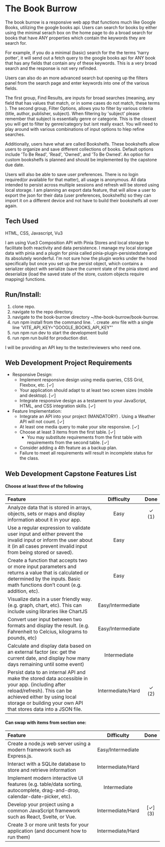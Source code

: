 # The Book Burrow

The book burrow is a responsive web app that functions much like Google Books, utilizing the google books api.  Users can search for books by either
using the minimal serach box on the home page to do a broad search for books that have ANY properties which contain the keywords they are search for.

For example, if you do a minimal (basic) search for the the terms 'harry potter', it will send out a fetch query to the google books api for ANY book
that has any fields that contain any of these keywords.  This is a very broad search and the response is not very refinded.

Users can also do an more advanced search but opening up the filters panel from the search page and enter keywords into one of the various fields.

The first group, Find Results, are inputs for broad searches (meaning, any field that has values that match, or in some cases do not match, these terms ).
The second group, Filter Options, allows you to filter by various criteria (title, author, publisher, subject).  When filtering by 'subject' please remember
that subject is essentially genre or categorie.  This is the closest you will get to filter by genre/category but isnt really exact. You will need to play around
with various combinations of input options to hlep refine searches.

Additionally, users have what are called Bookshelfs.  These bookshelfs allow users to organize and save different collections of books.  Default options include 'To Be Read', 'Read', 'Owned', and 'To Be Owned'.  An option for custom bookshelfs is planned and should be implemented by the capstone due date.

Users will also be able to save user preferences. There is no login required(or available for that matter), all usage is anonymous. All data intended to persist across multiple sessions
and refresh will be stored using local storage. I am planning an export data feature, that will allow a user to export the json for their data (user preferences, bookshelfs) so they can import
it on a different device and not have to build their bookshelfs all over again.

## Tech Used

HTML, CSS, Javascript, Vu3

I am using Vue3 Composition API with Pinia Stores and local storage to facilitate both reactivity and data persistence.  I manage my local storage data with pinia and a plugin for pinia called
pinia-plugin-persistedstate and its absolutely wonderful. I'm not sure how the plugin works under the hood specifically but once you set up the persist object, which contains a serializer object with serialize (save the current state of the pinia store) and deserialize (load the saved state of the store, custom objects require mapping) functions.

## Run/Install:

1. clone repo.
2. navigate to the repo directory.
3. navigate to the book-burrow directory ~/the-book-burrow/book-burrow.
4. run npm install from the command line.
   `. create .env file with a single line 'VITE_API_KEY="GOOGLE_BOOKS_API_KEY"'
5. run npm run dev to start the development build
6. run npm run build for production dist.

I will be providing an API key to the tester/reviewers who need one. 

## Web Development Project Requirements

* Responsive Design: 
  * Implement responsive design using media queries, CSS Grid, Flexbox, etc. [&#x2713;]
  * Your application should adapt to at least two screen sizes (mobile and desktop). [&#x2713;]
  * Integrate responsive design as a testament to your JavaScript, HTML, and CSS integration skills. [&#x2713;]
* Feature Implementation:
  * Integrate an API into your project (MANDATORY) . Using a Weather API will not count. [&#x2713;]
  * At least one media query to make your site responsive. [&#x2713;]
  * Choose at least 3 items from the first table. [&#x2713;]
    * You may substitute requirements from the first table with requirements from the second table. [&#x2713;]
  * Consider adding a 4th feature as a backup plan.
  * Failure to meet all requirements will result in incomplete status for the class.

## Web Development Capstone Features List

#### Choose at least three of the following

| Feature                                                                                                                                                                                | Difficulty        | Done    |
| :--------------------------------------------------------------------------------------------------------------------------------------------------------------------------------------| :---------------: | :-----: |
| Analyze data that is stored in arrays, objects, sets or maps and display information about it in your app.                                                                             | Easy              | &#x2713; (1) |
| Use a regular expression to validate user input and either prevent the invalid input or inform the user about it (in all cases prevent invalid input from being stored or saved).      | Easy              | |
| Create a function that accepts two or more input parameters and returns a value that is calculated or determined by the inputs. Basic math functions don’t count (e.g. addition, etc). | Easy              | |
| Visualize data in a user friendly way. (e.g. graph, chart, etc). This can include using libraries like ChartJS                                                                         | Easy/Intermediate | |
| Convert user input between two formats and display the result. (e.g. Fahrenheit to Celcius, kilograms to pounds, etc)                                                                  | Easy/Intermediate | |
| Calculate and display data based on an external factor (ex: get the current date, and display how many days remaining until some event)                                                | Intermediate      | |
| Persist data to an internal API and make the stored data accessible in your app. (including after reload/refresh). This can be achieved either by using local storage or building your own API that stores data into a JSON file.|Intermediate/Hard |&#x2713; (2)|
   
#### Can swap with items from section one:

| Feature                                                                                                                                                                                | Difficulty        | Done    |
| :------------------------------------------------------------------------------------------------------------------------------------------------------------------------------------- | :---------------: | :-----: |
| Create a node.js web server using a modern framework such as Express.js.                                                                                                               | Easy/Intermediate | |
| Interact with a SQLite database to store and retrieve information                                                                                                                      | Intermediate/Hard | |
| Implement modern interactive UI features (e.g. table/data sorting, autocomplete, drag-and-drop, calendar-date-picker, etc).                                                            | Intermediate      | |
| Develop your project using a common JavaScript framework such as React, Svelte, or Vue.                                                                                                | Intermediate/Hard | [&#x2713;] (3) |
| Create 3 or more unit tests for your application (and document how to run them)                                                                                                        | Intermediate/Hard | |

